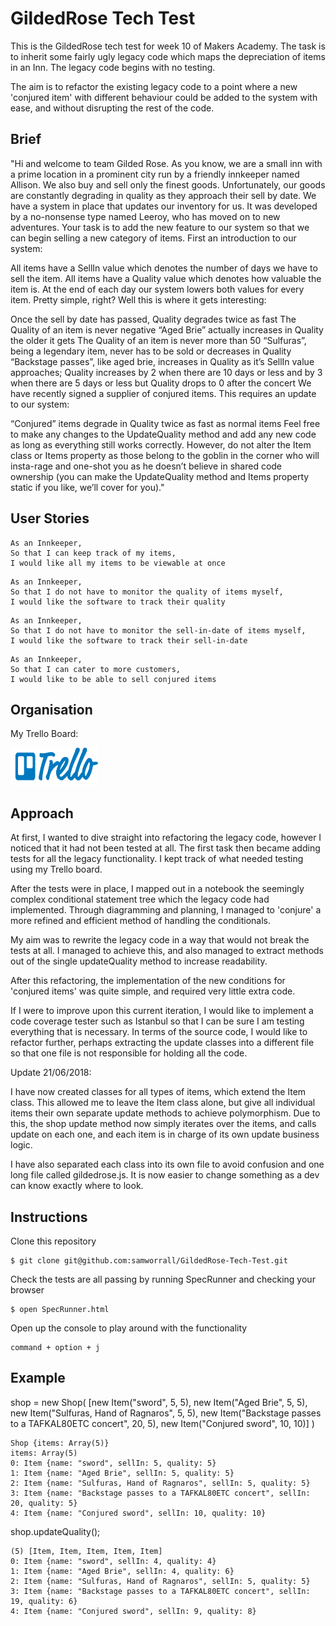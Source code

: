 # GildedRose Tech Test

This is the GildedRose tech test for week 10 of Makers Academy. The task is to inherit some fairly ugly legacy code which maps the depreciation of items in an Inn. The legacy code begins with no testing.

The aim is to refactor the existing legacy code to a point where a new 'conjured item' with different behaviour could be added to the system with ease, and without disrupting the rest of the code.


## Brief

"Hi and welcome to team Gilded Rose. As you know, we are a small inn with a prime location in a prominent city run by a friendly innkeeper named Allison. We also buy and sell only the finest goods. Unfortunately, our goods are constantly degrading in quality as they approach their sell by date. We have a system in place that updates our inventory for us. It was developed by a no-nonsense type named Leeroy, who has moved on to new adventures. Your task is to add the new feature to our system so that we can begin selling a new category of items. First an introduction to our system:

All items have a SellIn value which denotes the number of days we have to sell the item. All items have a Quality value which denotes how valuable the item is. At the end of each day our system lowers both values for every item. Pretty simple, right? Well this is where it gets interesting:

Once the sell by date has passed, Quality degrades twice as fast
The Quality of an item is never negative
“Aged Brie” actually increases in Quality the older it gets
The Quality of an item is never more than 50
“Sulfuras”, being a legendary item, never has to be sold or decreases in Quality
“Backstage passes”, like aged brie, increases in Quality as it’s SellIn value approaches; Quality increases by 2 when there are 10 days or less and by 3 when there are 5 days or less but Quality drops to 0 after the concert
We have recently signed a supplier of conjured items. This requires an update to our system:

“Conjured” items degrade in Quality twice as fast as normal items
Feel free to make any changes to the UpdateQuality method and add any new code as long as everything still works correctly. However, do not alter the Item class or Items property as those belong to the goblin in the corner who will insta-rage and one-shot you as he doesn’t believe in shared code ownership (you can make the UpdateQuality method and Items property static if you like, we’ll cover for you)."


## User Stories

```
As an Innkeeper,
So that I can keep track of my items,
I would like all my items to be viewable at once
```

```
As an Innkeeper,
So that I do not have to monitor the quality of items myself,
I would like the software to track their quality
```

```
As an Innkeeper,
So that I do not have to monitor the sell-in-date of items myself,
I would like the software to track their sell-in-date
```

```
As an Innkeeper,
So that I can cater to more customers,
I would like to be able to sell conjured items
```


## Organisation

My Trello Board:

<a href="https://trello.com/b/SnZPi9C5/gildedrose"><img src="logos/Trello.png" height="60" width="140"></a>


## Approach

At first, I wanted to dive straight into refactoring the legacy code, however I noticed that it had not been tested at all. The first task then became adding tests for all the legacy functionality. I kept track of what needed testing using my Trello board.

After the tests were in place, I mapped out in a notebook the seemingly complex conditional statement tree which the legacy code had implemented. Through diagramming and planning, I managed to 'conjure' a more refined and efficient method of handling the conditionals.

My aim was to rewrite the legacy code in a way that would not break the tests at all. I managed to achieve this, and also managed to extract methods out of the single updateQuality method to increase readability.

After this refactoring, the implementation of the new conditions for 'conjured items' was quite simple, and required very little extra code.

If I were to improve upon this current iteration, I would like to implement a code coverage tester such as Istanbul so that I can be sure I am testing everything that is necessary. In terms of the source code, I would like to refactor further, perhaps extracting the update classes into a different file so that one file is not responsible for holding all the code.

Update 21/06/2018:

I have now created classes for all types of items, which extend the Item class. This allowed me to leave the Item class alone, but give all individual items their own separate update methods to achieve polymorphism. Due to this, the shop update method now simply iterates over the items, and calls update on each one, and each item is in charge of its own update business logic.

I have also separated each class into its own file to avoid confusion and one long file called gildedrose.js. It is now easier to change something as a dev can know exactly where to look.


## Instructions

Clone this repository
```
$ git clone git@github.com:samworrall/GildedRose-Tech-Test.git
```

Check the tests are all passing by running SpecRunner and checking your browser
```
$ open SpecRunner.html
```

Open up the console to play around with the functionality
```
command + option + j
```

## Example


shop = new Shop(
  [new Item("sword", 5, 5),
   new Item("Aged Brie", 5, 5),
   new Item("Sulfuras, Hand of Ragnaros", 5, 5),
   new Item("Backstage passes to a TAFKAL80ETC concert", 20, 5), new Item("Conjured sword", 10, 10)]
   )
```
Shop {items: Array(5)}
items: Array(5)
0: Item {name: "sword", sellIn: 5, quality: 5}
1: Item {name: "Aged Brie", sellIn: 5, quality: 5}
2: Item {name: "Sulfuras, Hand of Ragnaros", sellIn: 5, quality: 5}
3: Item {name: "Backstage passes to a TAFKAL80ETC concert", sellIn: 20, quality: 5}
4: Item {name: "Conjured sword", sellIn: 10, quality: 10}
```

shop.updateQuality();
```
(5) [Item, Item, Item, Item, Item]
0: Item {name: "sword", sellIn: 4, quality: 4}
1: Item {name: "Aged Brie", sellIn: 4, quality: 6}
2: Item {name: "Sulfuras, Hand of Ragnaros", sellIn: 5, quality: 5}
3: Item {name: "Backstage passes to a TAFKAL80ETC concert", sellIn: 19, quality: 6}
4: Item {name: "Conjured sword", sellIn: 9, quality: 8}
```
